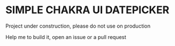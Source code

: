 # SIMPLE CHAKRA UI DATEPICKER

Project under construction, please do not use on production

Help me to build it, open an issue or a pull request

